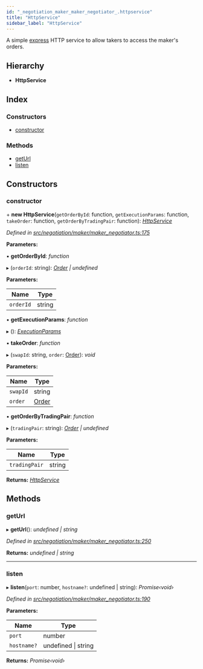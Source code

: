 ```yaml
---
id: "_negotiation_maker_maker_negotiator_.httpservice"
title: "HttpService"
sidebar_label: "HttpService"
---
```


A simple [express](http://expressjs.com/) HTTP service to allow takers to access the maker's orders.

## Hierarchy

* **HttpService**

## Index

### Constructors

* [constructor](_negotiation_maker_maker_negotiator_.httpservice.md#constructor)

### Methods

* [getUrl](_negotiation_maker_maker_negotiator_.httpservice.md#geturl)
* [listen](_negotiation_maker_maker_negotiator_.httpservice.md#listen)

## Constructors

###  constructor

\+ **new HttpService**(`getOrderById`: function, `getExecutionParams`: function, `takeOrder`: function, `getOrderByTradingPair`: function): *[HttpService](_negotiation_maker_maker_negotiator_.httpservice.md)*

*Defined in [src/negotiation/maker/maker_negotiator.ts:175](https://github.com/comit-network/comit-js-sdk/blob/cef77e4/src/negotiation/maker/maker_negotiator.ts#L175)*

**Parameters:**

▪ **getOrderById**: *function*

▸ (`orderId`: string): *[Order](../interfaces/_negotiation_order_.order.md) | undefined*

**Parameters:**

Name | Type |
------ | ------ |
`orderId` | string |

▪ **getExecutionParams**: *function*

▸ (): *[ExecutionParams](../interfaces/_negotiation_execution_params_.executionparams.md)*

▪ **takeOrder**: *function*

▸ (`swapId`: string, `order`: [Order](../interfaces/_negotiation_order_.order.md)): *void*

**Parameters:**

Name | Type |
------ | ------ |
`swapId` | string |
`order` | [Order](../interfaces/_negotiation_order_.order.md) |

▪ **getOrderByTradingPair**: *function*

▸ (`tradingPair`: string): *[Order](../interfaces/_negotiation_order_.order.md) | undefined*

**Parameters:**

Name | Type |
------ | ------ |
`tradingPair` | string |

**Returns:** *[HttpService](_negotiation_maker_maker_negotiator_.httpservice.md)*

## Methods

###  getUrl

▸ **getUrl**(): *undefined | string*

*Defined in [src/negotiation/maker/maker_negotiator.ts:250](https://github.com/comit-network/comit-js-sdk/blob/cef77e4/src/negotiation/maker/maker_negotiator.ts#L250)*

**Returns:** *undefined | string*

___

###  listen

▸ **listen**(`port`: number, `hostname?`: undefined | string): *Promise‹void›*

*Defined in [src/negotiation/maker/maker_negotiator.ts:190](https://github.com/comit-network/comit-js-sdk/blob/cef77e4/src/negotiation/maker/maker_negotiator.ts#L190)*

**Parameters:**

Name | Type |
------ | ------ |
`port` | number |
`hostname?` | undefined &#124; string |

**Returns:** *Promise‹void›*
